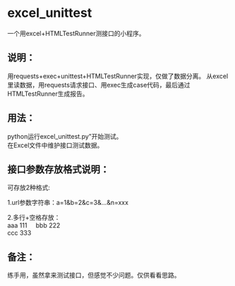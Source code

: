 # excel_unittest
一个用excel+HTMLTestRunner测接口的小程序。

## 说明：
用requests+exec+unittest+HTMLTestRunner实现，仅做了数据分离。
从excel里读数据，用requests请求接口、用exec生成case代码，最后通过HTMLTestRunner生成报告。

## 用法：    
python运行excel_unittest.py”开始测试。</br>
在Excel文件中维护接口测试数据。</br>

## 接口参数存放格式说明：
可存放2种格式:    

1.url参数字符串：a=1&b=2&c=3&...&n=xxx </br>

2.多行+空格存放： </br>
aaa 111    
bbb 222   
ccc 333    

## 备注：
练手用，虽然拿来测试接口，但感觉不少问题。仅供看看思路。
